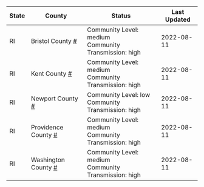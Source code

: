 State | County | Status | Last Updated
--- | --- | --- | --- 
RI | Bristol County <a href="#bristol_county">#</a> | <a name="bristol_county"></a>Community Level: medium<br/>Community Transmission: high | 2022-08-11
RI | Kent County <a href="#kent_county">#</a> | <a name="kent_county"></a>Community Level: medium<br/>Community Transmission: high | 2022-08-11
RI | Newport County <a href="#newport_county">#</a> | <a name="newport_county"></a>Community Level: low<br/>Community Transmission: high | 2022-08-11
RI | Providence County <a href="#providence_county">#</a> | <a name="providence_county"></a>Community Level: medium<br/>Community Transmission: high | 2022-08-11
RI | Washington County <a href="#washington_county">#</a> | <a name="washington_county"></a>Community Level: medium<br/>Community Transmission: high | 2022-08-11
